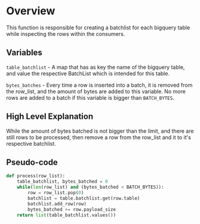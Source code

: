 # Overview

This function is responsible for creating a batchlist for each bigquery table while inspecting the rows within the consumers.

## Variables

`table_batchlist` - A map that has as key the name of the bigquery table, and value the respective BatchList which is intended for this table.

`bytes_batches` - Every time a row is inserted into a batch, it is removed from the row_list, and the amount of bytes are added to this variable. No more rows are added to a batch if this variable is bigger than `BATCH_BYTES`.

## High Level Explanation

While the amount of bytes batched is not bigger than the limit, and there are still rows to be processed, then remove a row from the row_list and it to it's respective batchlist.

## Pseudo-code

```python
def process(row_list):
	table_batchlist, bytes_batched = 0
	while(len(row_list) and (bytes_batched < BATCH_BYTES)): 
		row = row_list.pop(0)
		batchlist = table.batchlist.get(row.table)
		batchlist.add_row(row)
		bytes_batched += row.payload_size
	return list(table_batchlist.values())
```
